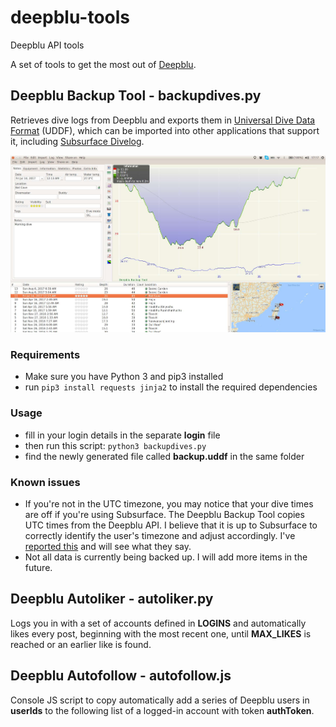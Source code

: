 # deepblu-tools
Deepblu API tools

A set of tools to get the most out of [Deepblu](https://deepblu.com).

## Deepblu Backup Tool - backupdives.py
Retrieves dive logs from Deepblu and exports them in [Universal Dive Data Format](http://uddf.org) (UDDF), which can be imported into other applications that support it, including [Subsurface Divelog](https://subsurface-divelog.org/).

![Deepblu logs imported into Subsurface](/images/imported_into_subsurface.jpg)

### Requirements
- Make sure you have Python 3 and pip3 installed
- run `pip3 install requests jinja2` to install the required dependencies

### Usage
- fill in your login details in the separate **login** file
- then run this script: `python3 backupdives.py`
- find the newly generated file called **backup.uddf** in the same folder

### Known issues
- If you're not in the UTC timezone, you may notice that your dive times are off if you're using Subsurface. The Deepblu Backup Tool copies UTC times from the Deepblu API. I believe that it is up to Subsurface to correctly identify the user's timezone and adjust accordingly. I've [reported this](https://github.com/Subsurface-divelog/subsurface/issues/907) and will see what they say.
- Not all data is currently being backed up. I will add more items in the future.

## Deepblu Autoliker - autoliker.py
Logs you in with a set of accounts defined in **LOGINS** and automatically likes every post, beginning with the most recent one, until **MAX_LIKES** is reached or an earlier like is found.

## Deepblu Autofollow - autofollow.js
Console JS script to copy automatically add a series of Deepblu users in **userIds** to the following list of a logged-in account with token **authToken**.